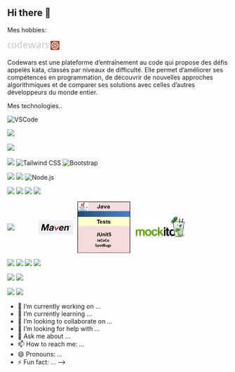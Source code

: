 ## Hi there 👋

Mes hobbies:

<P>
   <img src="https://github.com/codewars/branding/blob/master/light-text-logo.svg" alt="VSCode" width="120"/> 
</P>
<p>
   Codewars est une plateforme d’entraînement au code qui propose des défis appelés kata, classés par niveaux de difficulté. Elle permet d’améliorer ses compétences en programmation, de découvrir de nouvelles approches algorithmiques et de comparer ses solutions avec celles d’autres développeurs du monde entier.
</p>
</p>

Mes technologies..

<P>
   <img src="https://cdn.jsdelivr.net/gh/devicons/devicon@latest/icons/vscode/vscode-original-wordmark.svg" alt="VSCode" width="60"/> 
</P>
<p>
   <img src="https://cdn.jsdelivr.net/gh/devicons/devicon@latest/icons/git/git-original-wordmark.svg" width="80" / 
</p>
<p align="left">
  <img src="https://cdn.jsdelivr.net/gh/devicons/devicon@latest/icons/html5/html5-original-wordmark.svg" width="60" /> 
</p>
<p align="left">
   <img src="https://cdn.jsdelivr.net/gh/devicons/devicon@latest/icons/css3/css3-original-wordmark.svg" width="60" />
   <img src="https://cdn.jsdelivr.net/gh/devicons/devicon@latest/icons/tailwindcss/tailwindcss-original-wordmark.svg" width="90" alt="Tailwind CSS" />
<img src="https://cdn.jsdelivr.net/gh/devicons/devicon@latest/icons/bootstrap/bootstrap-original.svg" width="60" alt="Bootstrap" />


</p>

 <p align="left"> 
  <img src="https://cdn.jsdelivr.net/gh/devicons/devicon@latest/icons/javascript/javascript-original.svg" width="60" />
  <img src="https://cdn.jsdelivr.net/gh/devicons/devicon@latest/icons/react/react-original-wordmark.svg" width="60" />
  <img src="https://cdn.jsdelivr.net/gh/devicons/devicon@latest/icons/nodejs/nodejs-plain-wordmark.svg" alt="Node.js" width="60"/> 
</p>

<p>
  <img src="https://cdn.jsdelivr.net/gh/devicons/devicon@latest/icons/php/php-original.svg" width="60" />
  <img src="https://cdn.jsdelivr.net/gh/devicons/devicon@latest/icons/python/python-original-wordmark.svg" width="60" />
  <img src="https://cdn.jsdelivr.net/gh/devicons/devicon@latest/icons/c/c-original.svg" width="60" />
  <img src="https://cdn.jsdelivr.net/gh/devicons/devicon@latest/icons/cplusplus/cplusplus-original.svg" width="60" />

<div style="display: flex; align-items: center; gap: 10px;">
  <img src="https://cdn.jsdelivr.net/gh/devicons/devicon@latest/icons/java/java-original-wordmark.svg" width="60"/>
  <img src="maven.jpg" width="80"/>
  <img src="javaTest.jpg" width="120"/>
  <img src="mockito.jpg" width="120"/>
</div>
   
</p>  
<p>
  <img src="https://cdn.jsdelivr.net/gh/devicons/devicon@latest/icons/mysql/mysql-original-wordmark.svg" width="60" />
  <img src="https://cdn.jsdelivr.net/gh/devicons/devicon@latest/icons/postgresql/postgresql-original-wordmark.svg" width="60" />
  <img src="https://cdn.jsdelivr.net/gh/devicons/devicon@latest/icons/sqlite/sqlite-original-wordmark.svg" width="60" />
  <img src="https://cdn.jsdelivr.net/gh/devicons/devicon@latest/icons/mongodb/mongodb-original-wordmark.svg" width="60" />
</p>
<p align="left">
  <img src="https://cdn.jsdelivr.net/gh/devicons/devicon@latest/icons/apache/apache-original-wordmark.svg" width="60"/>
  <img src="https://cdn.jsdelivr.net/gh/devicons/devicon@latest/icons/nginx/nginx-original.svg" width="60" />          
</p>

<p align="left">
  <img src="https://cdn.jsdelivr.net/gh/devicons/devicon@latest/icons/canva/canva-original.svg" width="60" />
  <img src="https://cdn.jsdelivr.net/gh/devicons/devicon@latest/icons/figma/figma-original.svg" width="60" />          
</P>
                   


- 🔭 I’m currently working on ...
- 🌱 I’m currently learning ...
- 👯 I’m looking to collaborate on ...
- 🤔 I’m looking for help with ...
- 💬 Ask me about ...
- 📫 How to reach me: ...
- 😄 Pronouns: ...
- ⚡ Fun fact: ...
  -->

